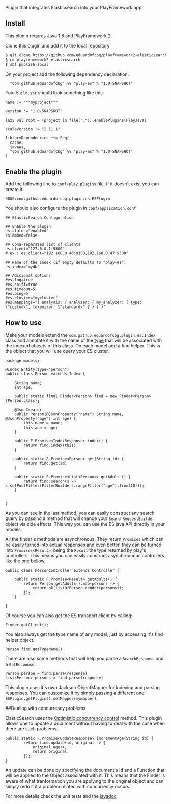 Plugin that integrates Elasticsearch into your PlayFramework app.

## Install

This plugin requres Java 1.8 and PlayFramework 2.

Clone this plugin and add it to the local repository

~~~ sh
$ git clone https://github.com/eduardofcbg/playframework2-elasticsearch.git
$ cd playframework2-elasticsearch
$ sbt publish-local
~~~

On your project add the following dependency declaration:

```
  "com.github.eduardofcbg" %% "play-es" % "1.0-SNAPSHOT"
```

Your `build.sbt` should look something like this:

```
name := """myproject"""

version := "1.0-SNAPSHOT"

lazy val root = (project in file(".")).enablePlugins(PlayJava)

scalaVersion := "2.11.1"

libraryDependencies ++= Seq(
  cache,
  javaWs,
  "com.github.eduardofcbg" %% "play-es" % "1.0-SNAPSHOT"
)
```

## Enable the plugin

Add the following line to `conf/play.plugins` file. If it doesn't exist you can create it.

```
9000:com.github.eduardofcbg.plugin.es.ESPlugin
```

You should also configure the plugin in `conf/application.conf`

```
## ElasticSearch Configuration

## Enable the plugin
es.status="enabled"
es.embed=false

## Coma-separated list of clients
es.client="127.0.0.1:9300"
# ex : es.client="192.168.0.46:9300,192.168.0.47:9300"

## Name of the index (if empty defaults to "play-es")
es.index="mydb"

## Adicional options
#es.log=true
#es.sniff=true
#es.timeout=5
#es.ping=5
#es.cluster="mycluster"
#es.mappings="{ analysis: { analyzer: { my_analyzer: { type: \"custom\", tokenizer: \"standard\" } } } }"

```

## How to use

Make your models extend the `com.github.eduardofcbg.plugin.es.Index` class and annotate it with the name of the [type](http://www.elastic.co/guide/en/elasticsearch/reference/current/glossary.html) that will be associated with the indexed objects of this class.
On each model add a find helper. This is the object that you will use query your ES cluster.

```
package models;

@Index.Entity(type="person")
public class Person extends Index {

	String name;
	int age;
	
	public static final Finder<Person> find = new Finder<Person>(Person.class);
	
	@JsonCreator
	public Person(@JsonProperty("name") String name, @JsonProperty("age") int age) {
		this.name = name;
		this.age = age;
	}
	
	public F.Promise<IndexResponse> index() {
		return find.index(this);
	}
	
	public static F.Promise<Person> get(String id) {
		return find.get(id);
	}
					
    public static F.Promise<List<Person>> getAdults() {
        return find.search(s -> s.setPostFilter(FilterBuilders.rangeFilter("age").from(18)));
    }
	
	
}
```
As you can see in the last method, you can easily construct any search query by passing a method that will change your `SearchRequestBuilder` object via side effects. This way you can use the ES java API directly in your models.

All the finder's methods are asynchronous. They return `Promises` which can be easily turned into actual responses and even better, they can be turned into `Promises<Result>`, being the `Result` the type returned by play's controllers. This means you can easily construct asynchrounous controllers like the one bellow.

```
public class PersonController extends Controller {

    public static F.Promise<Result> getAdults() {
        return Person.getAdults().map(persons -> {
            return ok(listOfPerson.render(persons));
        });
    }

}
```

Of course you can also get the ES transport client by calling:

```
Finder.getClient();
```

You also always get the type name of any model, just by accessing it's find helper object. 

```
Person.find.getTypeName()
```

There are also some methods that will help you parse a `SearchResponse` and a `GetResponse`:

```
Person person = find.parse(response)
List<Person> persons = find.parse(response)
```

This plugin uses it's own Jackson ObjectMapper for indexing and parsing responses. You can customize it by simply passing a different one: `ESPlugin.getPlugin().setMapper(mymapper)`.

##Dealing with concurrency problems

ElasticSearch uses the [Optimistic concurrency control](https://www.elastic.co/guide/en/elasticsearch/guide/master/optimistic-concurrency-control.html#optimistic-concurrency-control) method. This plugin allows one to update a document without having to deal with the case when there are such problems.

```
public static F.Promise<UpdateResponse> incrementAge(String id) {
        return find.update(id, original -> {
            original.age++;
            return original;
        });
}
```
An update can be done by specifying the document's Id and a Function that will be applied to the Object associated with it. This means that the Finder is aware of what tranformation you are applying to the original object and can simply redo it if a problem related with concurrency occurs.

For more details check the unit tests and the [javadoc](http://play-es-doc.s3-website-eu-west-1.amazonaws.com/com/github/eduardofcbg/plugin/es/package-summary.html)

